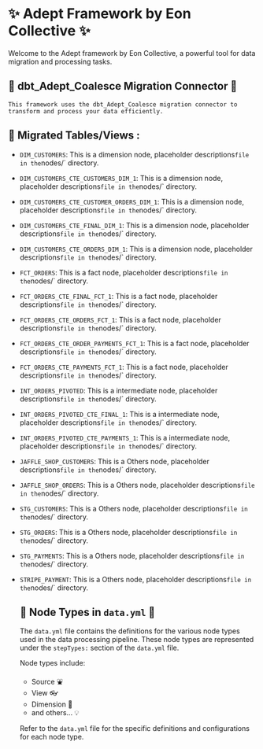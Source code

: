 
# :sparkles: Adept Framework by Eon Collective :sparkles:

Welcome to the Adept framework by Eon Collective, a powerful tool for
data migration and processing tasks.

## :electric_plug: dbt_Adept_Coalesce Migration Connector :electric_plug:

    This framework uses the dbt_Adept_Coalesce migration connector to
    transform and process your data efficiently.

## :file_folder: Migrated Tables/Views  :

- `DIM_CUSTOMERS`:
        This is a dimension node,
        placeholder descriptions` file in the `nodes/` directory.
- `DIM_CUSTOMERS_CTE_CUSTOMERS_DIM_1`:
        This is a dimension node,
        placeholder descriptions` file in the `nodes/` directory.
- `DIM_CUSTOMERS_CTE_CUSTOMER_ORDERS_DIM_1`:
        This is a dimension node,
        placeholder descriptions` file in the `nodes/` directory.
- `DIM_CUSTOMERS_CTE_FINAL_DIM_1`:
        This is a dimension node,
        placeholder descriptions` file in the `nodes/` directory.
- `DIM_CUSTOMERS_CTE_ORDERS_DIM_1`:
        This is a dimension node,
        placeholder descriptions` file in the `nodes/` directory.
- `FCT_ORDERS`:
        This is a fact node,
        placeholder descriptions` file in the `nodes/` directory.
- `FCT_ORDERS_CTE_FINAL_FCT_1`:
        This is a fact node,
        placeholder descriptions` file in the `nodes/` directory.
- `FCT_ORDERS_CTE_ORDERS_FCT_1`:
        This is a fact node,
        placeholder descriptions` file in the `nodes/` directory.
- `FCT_ORDERS_CTE_ORDER_PAYMENTS_FCT_1`:
        This is a fact node,
        placeholder descriptions` file in the `nodes/` directory.
- `FCT_ORDERS_CTE_PAYMENTS_FCT_1`:
        This is a fact node,
        placeholder descriptions` file in the `nodes/` directory.
- `INT_ORDERS_PIVOTED`:
        This is a intermediate node,
        placeholder descriptions` file in the `nodes/` directory.
- `INT_ORDERS_PIVOTED_CTE_FINAL_1`:
        This is a intermediate node,
        placeholder descriptions` file in the `nodes/` directory.
- `INT_ORDERS_PIVOTED_CTE_PAYMENTS_1`:
        This is a intermediate node,
        placeholder descriptions` file in the `nodes/` directory.
- `JAFFLE_SHOP_CUSTOMERS`:
        This is a Others node,
        placeholder descriptions` file in the `nodes/` directory.
- `JAFFLE_SHOP_ORDERS`:
        This is a Others node,
        placeholder descriptions` file in the `nodes/` directory.
- `STG_CUSTOMERS`:
        This is a Others node,
        placeholder descriptions` file in the `nodes/` directory.
- `STG_ORDERS`:
        This is a Others node,
        placeholder descriptions` file in the `nodes/` directory.
- `STG_PAYMENTS`:
        This is a Others node,
        placeholder descriptions` file in the `nodes/` directory.
- `STRIPE_PAYMENT`:
        This is a Others node,
        placeholder descriptions` file in the `nodes/` directory.
    ## :book: Node Types in `data.yml` :book:

    The `data.yml` file contains the definitions for the various node types used in the
    data processing pipeline. These node types are represented under the `stepTypes:`
    section of the `data.yml` file.

    Node types include:

    - Source :fountain:
    - View :eyeglasses:
    - Dimension :triangular_ruler:
    - and others... :bulb:

    Refer to the `data.yml` file for the specific definitions and configurations
    for each node type.
    
